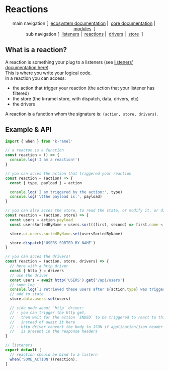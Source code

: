 # Reactions

<p align="center">
  main navigation
  [&nbsp;
    <a href="../../../README.md#how-to-use-k-ramel">ecosystem documentation</a>&nbsp;|&nbsp;
    <a href="../README.md#how-to-use-k-ramel">core documentation</a>&nbsp;|&nbsp;
    <a href="../../../README.md#modules">modules</a>
  &nbsp;]
  <br />
  sub navigation
  [&nbsp;
    <a href="./LISTENERS.md">listeners</a>&nbsp;|&nbsp;
    <a href="./REACTIONS.md">reactions</a>&nbsp;|&nbsp;
    <a href="./DRIVERS.md">drivers</a>&nbsp;|&nbsp;
    <a href="./STORE.md">store</a>
  &nbsp;]
</p>

## What is a reaction?
A reaction is something your plug to a listeners (see [listeners' documentation here](./LISTENERS.md)).\
This is where you write your logical code.\
In a reaction you can access:
 - the action that trigger your reaction (the action that your listener has filtered)
 - the store (the k-ramel store, with dispatch, data, drivers, etc)
 - the drivers

A reaction is a function whom the signature is: `(action, store, drivers)`.

## Example & API
```js
import { when } from 'k-ramel'

// a reacton is a function
const reaction = () => {
  console.log('I am a reaction!')
}

// you can acces the action that triggered your reaction
const reaction = (action) => {
  const { type, payload } = action

  console.log('I am triggered by the action:', type)
  console.log('\tthe payload is:', payload)
}

// you can also acces the store, to read the state, or modify it, or dispatch a new event, etc
const reaction = (action, store) => {
  const users = action.payload
  const usersSortedByName = users.sort((first, second) => first.name < second.name)

  store.ui.users.sortedByName.set(usersSortedByName)

  store.dispatch('USERS_SORTED_BY_NAME')
}

// you can acces the drivers!
const reaction = (action, store, drivers) => {
  // here with a http driver
  const { http } = drivers
  // use the driver
  const users = await http('USERS').get('/api/users')
  // some log
  console.log(`I retrieved these users after ${action.type} was triggered`, users)
  // add to state
  store.data.users.set(users)

  // side node about `http` driver:
  // - you can trigger the http get,
  //   then wait for the action `ENDED` to be triggered to react to this
  //   instead of await it here
  // - http driver convert the body to JSON if application/json header
  //   is present in the response headers
}

// listeners
export default [
  // reaction should be bind to a listern
  when('SOME_ACTION')(reaction),
]
```

